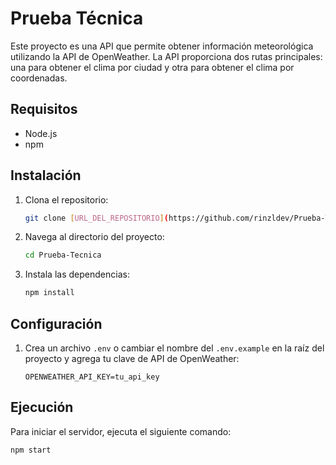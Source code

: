 # Prueba Técnica

Este proyecto es una API que permite obtener información meteorológica utilizando la API de OpenWeather. La API proporciona dos rutas principales: una para obtener el clima por ciudad y otra para obtener el clima por coordenadas.

## Requisitos

- Node.js
- npm

## Instalación

1. Clona el repositorio:
    ```sh
    git clone [URL_DEL_REPOSITORIO](https://github.com/rinzldev/Prueba-Tecnica.git)
    ```
2. Navega al directorio del proyecto:
    ```sh
    cd Prueba-Tecnica
    ```
3. Instala las dependencias:
    ```sh
    npm install
    ```

## Configuración

1. Crea un archivo `.env` o cambiar el nombre del `.env.example` en la raíz del proyecto y agrega tu clave de API de OpenWeather:
    ```env
    OPENWEATHER_API_KEY=tu_api_key
    ```

## Ejecución

Para iniciar el servidor, ejecuta el siguiente comando:
```sh
npm start
